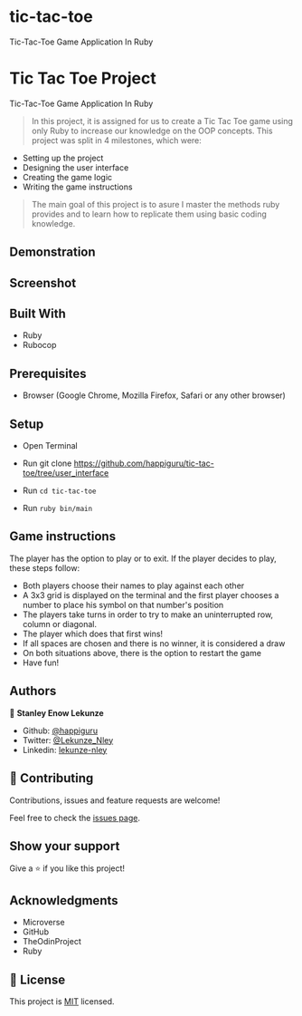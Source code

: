 # tic-tac-toe
Tic-Tac-Toe Game Application In Ruby
# Tic Tac Toe Project

Tic-Tac-Toe Game Application In Ruby

> In this project, it is assigned for us to create a Tic Tac Toe game using only Ruby to increase our knowledge on the OOP concepts. 
This project was split in 4 milestones, which were:
- Setting up the project
- Designing the user interface
- Creating the game logic
- Writing the game instructions

> The main goal of this project is to asure I master the methods ruby provides and to learn how to replicate them using basic coding knowledge.
## Demonstration

## Screenshot


## Built With
- Ruby
- Rubocop

## Prerequisites

- Browser (Google Chrome, Mozilla Firefox, Safari or any other browser)

## Setup
- Open Terminal

- Run git clone https://github.com/happiguru/tic-tac-toe/tree/user_interface
- Run `cd tic-tac-toe`
- Run `ruby bin/main`


## Game instructions
  The player has the option to play or to exit. If the player decides to play, these steps follow:
- Both players choose their names to play against each other
- A 3x3 grid is displayed on the terminal and the first player chooses a number to place his symbol on that number's position
- The players take turns in order to try to make an uninterrupted row, column or diagonal.
- The player which does that first wins!
- If all spaces are chosen and there is no winner, it is considered a draw
- On both situations above, there is the option to restart the game
- Have fun!

## Authors

👤 **Stanley Enow Lekunze**

- Github: [@happiguru](https://github.com/happiguru)
- Twitter: [@Lekunze_Nley](https://twitter.com/Lekunze_Nley)
- Linkedin: [lekunze-nley](https://www.linkedin.com/in/lekunze-nley/)

## 🤝 Contributing

Contributions, issues and feature requests are welcome!

Feel free to check the [issues page](https://github.com/happiguru/tic-tac-toe/issues).

## Show your support

Give a ⭐️ if you like this project!

## Acknowledgments

- Microverse
- GitHub
- TheOdinProject
- Ruby

## 📝 License

This project is [MIT](lic.url) licensed.